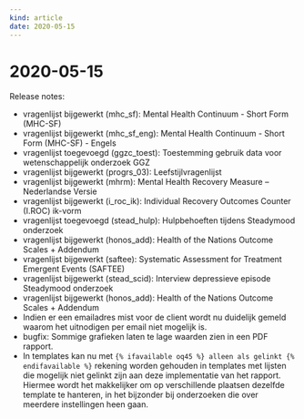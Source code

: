 ```yaml
---
kind: article
date: 2020-05-15
---
```


# 2020-05-15

Release notes: 

* vragenlijst bijgewerkt (mhc_sf): Mental Health Continuum - Short Form (MHC-SF)
* vragenlijst bijgewerkt (mhc_sf_eng): Mental Health Continuum - Short Form (MHC-SF) - Engels
* vragenlijst toegevoegd (ggzc_toest): Toestemming gebruik data voor wetenschappelijk onderzoek GGZ
* vragenlijst bijgewerkt (progrs_03): Leefstijlvragenlijst
* vragenlijst bijgewerkt (mhrm): Mental Health Recovery Measure – Nederlandse Versie
* vragenlijst bijgewerkt (i_roc_ik): Individual Recovery Outcomes Counter (I.ROC) ik-vorm
* vragenlijst toegevoegd (stead_hulp): Hulpbehoeften tijdens Steadymood onderzoek
* vragenlijst bijgewerkt (honos_add): Health of the Nations Outcome Scales + Addendum
* vragenlijst bijgewerkt (saftee): Systematic Assessment for Treatment Emergent Events (SAFTEE)
* vragenlijst bijgewerkt (stead_scid): Interview depressieve episode Steadymood onderzoek
* vragenlijst bijgewerkt (honos_add): Health of the Nations Outcome Scales + Addendum
* Indien er een emailadres mist voor de client wordt nu duidelijk gemeld waarom het uitnodigen per email niet mogelijk is.
* bugfix: Sommige grafieken laten te lage waarden zien in een PDF rapport.
* In templates kan nu met `{% ifavailable oq45 %} alleen als gelinkt {% endifavailable %}` rekening worden gehouden in templates met lijsten die mogelijk niet gelinkt zijn aan deze implementatie van het rapport. Hiermee wordt het makkelijker om op verschillende plaatsen dezelfde template te hanteren, in het bijzonder bij onderzoeken die over meerdere instellingen heen gaan.
